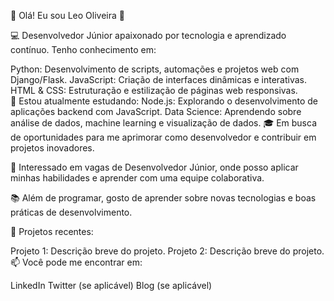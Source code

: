 👋 Olá! Eu sou Leo Oliveira 🌟

💻 Desenvolvedor Júnior apaixonado por tecnologia e aprendizado contínuo. Tenho conhecimento em:
<div>
  Python: Desenvolvimento de scripts, automações e projetos web com Django/Flask.
  JavaScript: Criação de interfaces dinâmicas e interativas.
  HTML & CSS: Estruturação e estilização de páginas web responsivas.
  

</div>
🌱 Estou atualmente estudando:
Node.js: Explorando o desenvolvimento de aplicações backend com JavaScript.
Data Science: Aprendendo sobre análise de dados, machine learning e visualização de dados.
🎓 Em busca de oportunidades para me aprimorar como desenvolvedor e contribuir em projetos inovadores.

💼 Interessado em vagas de Desenvolvedor Júnior, onde posso aplicar minhas habilidades e aprender com uma equipe colaborativa.

📚 Além de programar, gosto de aprender sobre novas tecnologias e boas práticas de desenvolvimento.

🚀 Projetos recentes:

Projeto 1: Descrição breve do projeto.
Projeto 2: Descrição breve do projeto.
📫 Você pode me encontrar em:

LinkedIn
Twitter (se aplicável)
Blog (se aplicável)
